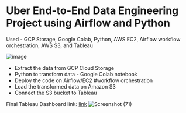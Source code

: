 # Uber End-to-End Data Engineering Project using Airflow and Python
Used - GCP Storage, Google Colab, Python, AWS EC2, Airflow workflow orchestration, AWS S3, and Tableau

![image](https://github.com/VarunKhumaar/Uber-ETL-Pipeline/assets/67249540/d61ae54c-d361-4478-8e02-44bc91ce88bc)


- Extract the data from GCP Cloud Storage
- Python to transform data - Google Colab notebook
- Deploy the code on Airflow/EC2 #workflow orchestration
- Load the transformed data on Amazon S3
- Connect the S3 bucket to Tableau



Final Tableau Dashboard link: [link](https://public.tableau.com/app/profile/varunkhumaar)
![Screenshot (71)](https://github.com/VarunKhumaar/Uber-ETL-Pipeline/assets/67249540/5e2eefe1-d231-492b-8bda-329128ee4135)
